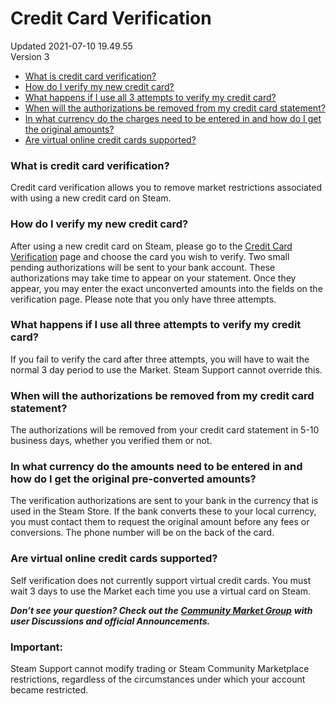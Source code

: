 # Credit Card Verification
Updated 2021-07-10 19.49.55  
Version 3  

* [What is credit card verification?](#whatisit)
* [How do I verify my new credit card?](#howtoverify)
* [What happens if I use all 3 attempts to verify my credit card?](#failattempts)
* [When will the authorizations be removed from my credit card statement?](#drop)
* [In what currency do the charges need to be entered in and how do I get the original amounts?](#conversion)
* [Are virtual online credit cards supported?](#virtual)

  
  
[](id=whatisit)  
  
### What is credit card verification?
Credit card verification allows you to remove market restrictions associated with using a new credit card on Steam.  
  
[](id=howtoverify)  
  
### How do I verify my new credit card?
After using a new credit card on Steam, please go to the [Credit Card Verification](https://store.steampowered.com/account/verifycards) page and choose the card you wish to verify. Two small pending authorizations will be sent to your bank account. These authorizations may take time to appear on your statement. Once they appear, you may enter the exact unconverted amounts into the fields on the verification page. Please note that you only have three attempts.  
  
[](id=failattempts)  
  
### What happens if I use all three attempts to verify my credit card?
If you fail to verify the card after three attempts, you will have to wait the normal 3 day period to use the Market. Steam Support cannot override this.  
  
[](id=drop)  
  
### When will the authorizations be removed from my credit card statement?
The authorizations will be removed from your credit card statement in 5-10 business days, whether you verified them or not.  
  
[](id=conversion)  
  
### In what currency do the amounts need to be entered in and how do I get the original pre-converted amounts?
The verification authorizations are sent to your bank in the currency that is used in the Steam Store. If the bank converts these to your local currency, you must contact them to request the original amount before any fees or conversions. The phone number will be on the back of the card.  
  
[](id=virtual)  
  
### Are virtual online credit cards supported?
Self verification does not currently support virtual credit cards. You must wait 3 days to use the Market each time you use a virtual card on Steam.  
  
***Don’t see your question? Check out the*** [***Community Market Group***](http://steamcommunity.com/groups/community_market) ***with user Discussions and official Announcements.***  
  
  ### Important:
Steam Support cannot modify trading or Steam Community Marketplace restrictions, regardless of the circumstances under which your account became restricted.